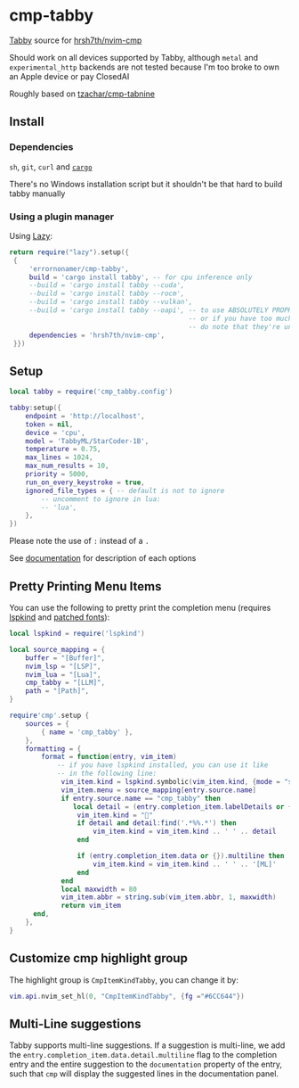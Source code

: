 # cmp-tabby

[Tabby](https://github.com/tabbyml/tabby) source for [hrsh7th/nvim-cmp](https://github.com/hrsh7th/nvim-cmp)

Should work on all devices supported by Tabby,
although `metal` and `experimental_http` backends are not tested because
I'm too broke to own an Apple device or pay ClosedAI

Roughly based on [tzachar/cmp-tabnine](https://github.com/tzachar/cmp-tabnine)

## Install

### Dependencies

`sh`, `git`, `curl` and [`cargo`](https://www.rust-lang.org/tools/install)

There's no Windows installation script but it shouldn't be that hard to build tabby manually

### Using a plugin manager

Using [Lazy](https://github.com/folke/lazy.nvim/):

```lua
return require("lazy").setup({
 {
     'errornonamer/cmp-tabby',
     build = 'cargo install tabby', -- for cpu inference only
     --build = 'cargo install tabby --cuda',
     --build = 'cargo install tabby --rocm',
     --build = 'cargo install tabby --vulkan',
     --build = 'cargo install tabby --oapi', -- to use ABSOLUTELY PROPRIETARY models for some reason (just use copilot or smth than smh)
                                             -- or if you have too much ram to spare and would use general purpose language modes for this with openai compatible api server
                                             -- do note that they're untested because I'm too broke to pay the api fee
     dependencies = 'hrsh7th/nvim-cmp',
 }})
```

## Setup

```lua
local tabby = require('cmp_tabby.config')

tabby:setup({
    endpoint = 'http://localhost',
    token = nil,
    device = 'cpu',
    model = 'TabbyML/StarCoder-1B',
    temperature = 0.75,
    max_lines = 1024,
    max_num_results = 10,
    priority = 5000,
    run_on_every_keystroke = true,
    ignored_file_types = { -- default is not to ignore
        -- uncomment to ignore in lua:
        -- 'lua',
    },
})
```

Please note the use of `:` instead of a `.`

See [documentation](https://github.com/errornonamer/cmp-tabby/blob/master/lua/cmp_tabby/config.lua#L3-L23) for description of each options

## Pretty Printing Menu Items

You can use the following to pretty print the completion menu (requires
[lspkind](https://github.com/onsails/lspkind-nvim) and [patched fonts](https://www.nerdfonts.com)):

```lua
local lspkind = require('lspkind')

local source_mapping = {
    buffer = "[Buffer]",
    nvim_lsp = "[LSP]",
    nvim_lua = "[Lua]",
    cmp_tabby = "[LLM]",
    path = "[Path]",
}

require'cmp'.setup {
    sources = {
        { name = 'cmp_tabby' },
    },
    formatting = {
        format = function(entry, vim_item)
            -- if you have lspkind installed, you can use it like
            -- in the following line:
             vim_item.kind = lspkind.symbolic(vim_item.kind, {mode = "symbol"})
             vim_item.menu = source_mapping[entry.source.name]
             if entry.source.name == "cmp_tabby" then
                local detail = (entry.completion_item.labelDetails or {}).detail
                 vim_item.kind = ""
                 if detail and detail:find('.*%%.*') then
                     vim_item.kind = vim_item.kind .. ' ' .. detail
                 end

                 if (entry.completion_item.data or {}).multiline then
                     vim_item.kind = vim_item.kind .. ' ' .. '[ML]'
                 end
             end
             local maxwidth = 80
             vim_item.abbr = string.sub(vim_item.abbr, 1, maxwidth)
             return vim_item
      end,
    },
}
```

## Customize cmp highlight group

The highlight group is `CmpItemKindTabby`, you can change it by:

```lua
vim.api.nvim_set_hl(0, "CmpItemKindTabby", {fg ="#6CC644"})
```

## Multi-Line suggestions

Tabby supports multi-line suggestions. If a suggestion is multi-line, we add
the `entry.completion_item.data.detail.multiline` flag to the completion entry
and the entire suggestion to the `documentation` property of the entry, such
that `cmp` will display the suggested lines in the documentation panel.
